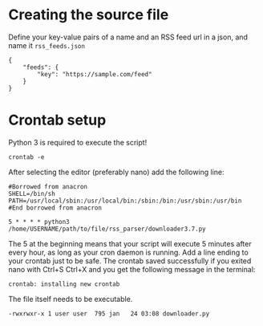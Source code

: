 # Creating the source file

Define your key-value pairs of a name and an RSS feed url in a json, and name it `rss_feeds.json`

```
{
    "feeds": {
        "key": "https://sample.com/feed"
    }
}
```

# Crontab setup

Python 3 is required to execute the script!

`crontab -e`

After selecting the editor (preferably nano) add the following line:

```
#Borrowed from anacron
SHELL=/bin/sh
PATH=/usr/local/sbin:/usr/local/bin:/sbin:/bin:/usr/sbin:/usr/bin
#End borrowed from anacron

5 * * * * python3 /home/USERNAME/path/to/file/rss_parser/downloader3.7.py

```

The 5 at the beginning means that your script will execute 5 minutes after every hour, as long as your cron daemon is running. Add a line ending to your crontab just to be safe. The crontab saved successfully if you exited nano with Ctrl+S Ctrl+X and you get the following message in the terminal:

`crontab: installing new crontab`

The file itself needs to be executable.

```
-rwxrwxr-x 1 user user  795 jan   24 03:08 downloader.py
```
